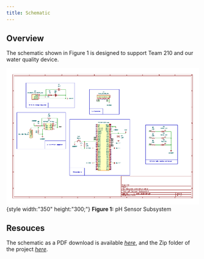 ```yaml
---
title: Schematic
---
```


## Overview

The schematic shown in Figure 1 is designed to support Team 210 and our water quality device.


![schematic](image.png){style width:"350" height:"300;"}
**Figure 1:** pH Sensor Subsystem


## Resouces

The schematic as a PDF download is available [*here*](docs/04-Schematic/Sensor_schematic), and the Zip folder of the project [*here*](docs/04-Schematic/schematic_zip).